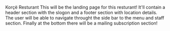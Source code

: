 Korçë Resturant 
 This will be the landing page for this resturant! 
 It'll contain a header section with the slogon and a footer section with location details. 
 The user will be able to navigate throught the side bar to the menu and staff section.
 Finally at the bottom there will be a mailing subscription section! 
 
